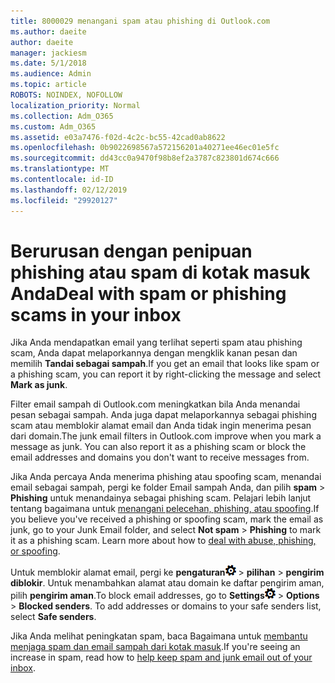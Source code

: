 ```yaml
---
title: 8000029 menangani spam atau phishing di Outlook.com
ms.author: daeite
author: daeite
manager: jackiesm
ms.date: 5/1/2018
ms.audience: Admin
ms.topic: article
ROBOTS: NOINDEX, NOFOLLOW
localization_priority: Normal
ms.collection: Adm_O365
ms.custom: Adm_O365
ms.assetid: e03a7476-f02d-4c2c-bc55-42cad0ab8622
ms.openlocfilehash: 0b9022698567a572156201a40271ee46ec01e5fc
ms.sourcegitcommit: dd43cc0a9470f98b8ef2a3787c823801d674c666
ms.translationtype: MT
ms.contentlocale: id-ID
ms.lasthandoff: 02/12/2019
ms.locfileid: "29920127"
---
```

# <a name="deal-with-spam-or-phishing-scams-in-your-inbox"></a><span data-ttu-id="4a2a7-102">Berurusan dengan penipuan phishing atau spam di kotak masuk Anda</span><span class="sxs-lookup"><span data-stu-id="4a2a7-102">Deal with spam or phishing scams in your inbox</span></span>

<span data-ttu-id="4a2a7-103">Jika Anda mendapatkan email yang terlihat seperti spam atau phishing scam, Anda dapat melaporkannya dengan mengklik kanan pesan dan memilih **Tandai sebagai sampah**.</span><span class="sxs-lookup"><span data-stu-id="4a2a7-103">If you get an email that looks like spam or a phishing scam, you can report it by right-clicking the message and select **Mark as junk**.</span></span> 
  
<span data-ttu-id="4a2a7-p101">Filter email sampah di Outlook.com meningkatkan bila Anda menandai pesan sebagai sampah. Anda juga dapat melaporkannya sebagai phishing scam atau memblokir alamat email dan Anda tidak ingin menerima pesan dari domain.</span><span class="sxs-lookup"><span data-stu-id="4a2a7-p101">The junk email filters in Outlook.com improve when you mark a message as junk. You can also report it as a phishing scam or block the email addresses and domains you don't want to receive messages from.</span></span>
  
<span data-ttu-id="4a2a7-p102">Jika Anda percaya Anda menerima phishing atau spoofing scam, menandai email sebagai sampah, pergi ke folder Email sampah Anda, dan pilih **spam** \> **Phishing** untuk menandainya sebagai phishing scam. Pelajari lebih lanjut tentang bagaimana untuk [menangani pelecehan, phishing, atau spoofing](https://go.microsoft.com/fwlink/p/?linkid=873139).</span><span class="sxs-lookup"><span data-stu-id="4a2a7-p102">If you believe you've received a phishing or spoofing scam, mark the email as junk, go to your Junk Email folder, and select **Not spam** \> **Phishing** to mark it as a phishing scam. Learn more about how to [deal with abuse, phishing, or spoofing](https://go.microsoft.com/fwlink/p/?linkid=873139).</span></span>
  
<span data-ttu-id="4a2a7-p103">Untuk memblokir alamat email, pergi ke **pengaturan**![pengaturan](media/f4b2e798-fff1-4a14-931f-5677a4543b58.png) \> **pilihan** \> **pengirim diblokir**. Untuk menambahkan alamat atau domain ke daftar pengirim aman, pilih **pengirim aman**.</span><span class="sxs-lookup"><span data-stu-id="4a2a7-p103">To block email addresses, go to **Settings**![Settings](media/f4b2e798-fff1-4a14-931f-5677a4543b58.png) \> **Options** \> **Blocked senders**. To add addresses or domains to your safe senders list, select **Safe senders**.</span></span> 
  
<span data-ttu-id="4a2a7-110">Jika Anda melihat peningkatan spam, baca Bagaimana untuk [membantu menjaga spam dan email sampah dari kotak masuk](https://go.microsoft.com/fwlink/p/?linkid=873140).</span><span class="sxs-lookup"><span data-stu-id="4a2a7-110">If you're seeing an increase in spam, read how to [help keep spam and junk email out of your inbox](https://go.microsoft.com/fwlink/p/?linkid=873140).</span></span>
  

